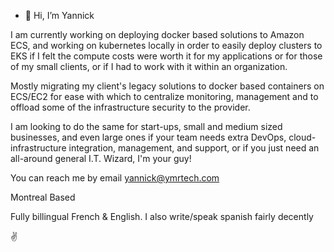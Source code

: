 - 👋 Hi, I’m Yannick

I am currently working on deploying docker based solutions to Amazon ECS, and working on kubernetes locally in order to easily deploy clusters to EKS if I felt the compute costs were worth it for my applications or for those of my small clients, or if I had to work with it within an organization.

Mostly migrating my client's legacy solutions to docker based containers on ECS/EC2 for ease with which to centralize monitoring, management and to offload some of the infrastructure security to the provider.

I am looking to do the same for start-ups, small and medium sized businesses, and even large ones if your team needs extra DevOps, cloud-infrastructure integration, management, and support, or if you just need an all-around general I.T. Wizard, I'm your guy!

You can reach me by email yannick@ymrtech.com

Montreal Based

Fully billingual French & English. I also write/speak spanish fairly decently

✌️
